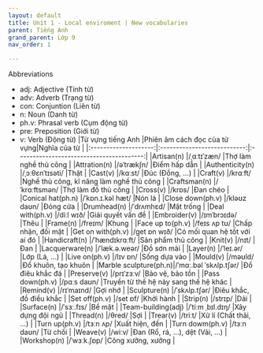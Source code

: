 ```yaml
---
layout: default
title: Unit 1 - Local enviroment | New vocabularies
parent: Tiếng Anh
grand_parent: Lớp 9
nav_order: 1

---
```

Abbreviations
- adj: Adjective (Tính từ)
- adv: Adverb (Trạng từ)
- con: Conjuntion (Liên từ)
- n: Noun (Danh từ)
- ph.v: Phrasal verb (Cụm động từ)
- pre: Preposition (Giới từ)
- v: Verb (Động từ)
|Từ vựng tiếng Anh     |Phiên âm cách đọc của từ vựng|Nghĩa của từ							 	|
|:--------------------:|:---------------------------:|:----------------------------------------:|
|Artisan(n)		       |/ˌɑːtɪˈzæn/				     |Thợ làm nghề thủ công					 	|
|Attration(n)	       |/əˈtrækʃn/					 |Điểm hấp dẫn							 	|
|Authenticity(n)       |/ˌɔːθɛnˈtɪsəti/			  	 |Thật								 	 	|
|Cast(v)		       |/kɑːst/					  	 |Đúc (Đồng, ...)							|
|Craft(v)		       |/krɑːft/					 |Nghề thủ công, kĩ năng làm nghề thủ công	|
|Craftsman(n)	       |/ˈkrɑːftsmən/				 |Thợ làm đồ thủ công						|
|Cross(v)		       |/krɒs/						 |Đan chéo									|
|Conical hat(ph.n)	   |/ˈkɒn.ɪ.kəl hæt/ 			 |Nón lá									|
|Close down(ph.v)	   |/kləʊz daʊn/				 |Đóng cửa									|
|Drumhead(n)	       |/ˈdrʌmhɛd/					 |Mặt trống									|
|Deal with(ph.v)	   |/diːl wɪð/					 |Giải quyết vấn đề 						|
|Embroider(v)	       |/ɪmˈbrɔɪdə/				  	 |Thêu										|
|Frame(n)		       |/freɪm/					  	 |Khung										|
|Face up to(ph.v)	   |/feɪs ʌp tʊ/				 |Chấp nhận, đối mặt						|
|Get on with(ph.v)	   |/ɡet ɒn wɪð/				 |Có mối quan hệ tốt với ai đó				|
|Handicraft(n)	       |/ˈhændɪkrɑːft/				 |Sản phẩm thủ công							|
|Knit(v)			   |/nɪt/						 |Đan										|
|Lacquerware(n)	       |/ˈlæk.ə.weər/				 |Đồ sơn mài								|
|Layer(n)		       |/ˈleɪ.ər/					 |Lớp (Lá, ...)								|
|Live on(ph.v)		   |/lɪv ɒn/					 |Sống dựa vào								|
|Mould(v)		       |/məʊld/					 	 |Đổ khuôn, tạo khuôn						|
|Marble sculpture(ph.n)|/ˈmɑː.bəl ˈskʌlp.tʃər/		 |Đồ điêu khắc đá							|
|Preserve(v)	       |/prɪˈzɜːv/					 |Bảo vệ, bảo tồn							|
|Pass down(ph.v)	   |/pɑːs daʊn/					 |Truyền từ thế hệ này sang thế hệ khác		|
|Remind(v)		       |/rɪˈmaɪnd/					 |Gợi nhớ									|
|Sculpture(n)	       |/ˈskʌlp.tʃər/				 |Điêu khắc, đồ điều khắc					|
|Set off(ph.v)	       |/set ɒf/					 |Khởi hành									|
|Strip(n)		       |/strɪp/					  	 |Dải										|
|Surface(n)		       |/ˈsɜː.fɪs/					 |Bề mặt									|
|Team-building(adj)    |/ˈtiːm ˌbɪl.dɪŋ/			 |Xây dựng đội ngũ							|
|Thread(n)		       |/θred/						 |Sợi										|
|Trear(v)		       |/triːt/						 |Xử lí (Chất thải, ...)					|
|Turn up(ph.v)	       |/tɜːn ʌp/					 |Xuất hiện, đến							|
|Turn dowm(ph.v)	   |/tɜːn daʊn/					 |Từ chối									|
|Weave(v)		       |/wiːv/						 |Đan (Rổ, rá, ...), dệt (Vải, ...)			|
|Workshop(n)	       |/ˈwɜːk.ʃɒp/					 |Công xưởng, xưởng							|
